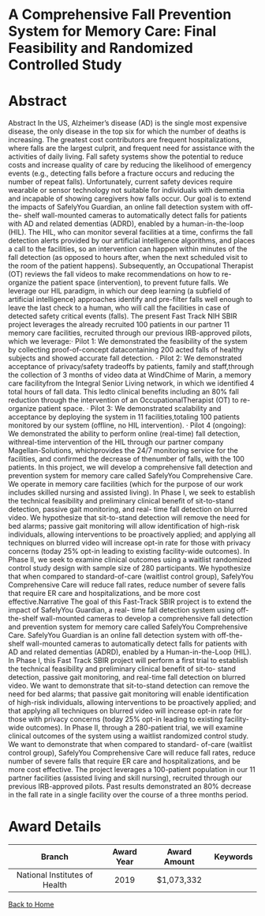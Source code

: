 
A Comprehensive Fall Prevention System for Memory Care: Final Feasibility and Randomized Controlled Study
=========================================================================================================

# Abstract


Abstract
In the US, Alzheimer’s disease (AD) is the single most expensive disease, the only disease in the top six
for which the number of deaths is increasing. The greatest cost contributors are frequent
hospitalizations, where falls are the largest culprit, and frequent need for assistance with the activities
of daily living. Fall safety systems show the potential to reduce costs and increase quality of care by
reducing the likelihood of emergency events (e.g., detecting falls before a fracture occurs and reducing
the number of repeat falls). Unfortunately, current safety devices require wearable or sensor technology
not suitable for individuals with dementia and incapable of showing caregivers how falls occur.
Our goal is to extend the impacts of SafelyYou Guardian, an online fall detection system with off-the-
shelf wall-mounted cameras to automatically detect falls for patients with AD and related dementias
(ADRD), enabled by a human-in-the-loop (HIL). The HIL, who can monitor several facilities at a time,
confirms the fall detection alerts provided by our artificial intelligence algorithms, and places a call to
the facilities, so an intervention can happen within minutes of the fall detection (as opposed to hours
after, when the next scheduled visit to the room of the patient happens). Subsequently, an Occupational
Therapist (OT) reviews the fall videos to make recommendations on how to re-organize the patient
space (intervention), to prevent future falls. We leverage our HIL paradigm, in which our deep learning
(a subfield of artificial intelligence) approaches identify and pre-filter falls well enough to leave the last
check to a human, who will call the facilities in case of detected safety critical events (falls).
The present Fast Track NIH SBIR project leverages the already recruited 100 patients in our partner 11
memory care facilities, recruited through our previous IRB-approved pilots, which we leverage:· Pilot 1: We demonstrated the feasibility of the system by collecting proof-of-concept datacontaining 200 acted falls of healthy subjects and showed accurate fall detection.
· Pilot 2: We demonstrated acceptance of privacy/safety tradeoffs by patients, family and staff,through the collection of 3 months of video data at WindChime of Marin, a memory care facilityfrom the Integral Senior Living network, in which we identified 4 total hours of fall data. This ledto clinical benefits including an 80% fall reduction through the intervention of an OccupationalTherapist (OT) to re-organize patient space.
· Pilot 3: We demonstrated scalability and acceptance by deploying the system in 11 facilities,totaling 100 patients monitored by our system (offline, no HIL intervention).
· Pilot 4 (ongoing): We demonstrated the ability to perform online (real-time) fall detection, withreal-time intervention of the HIL through our partner company Magellan-Solutions, whichprovides the 24/7 monitoring service for the facilities, and confirmed the decrease of thenumber of falls, with the 100 patients.
In this project, we will develop a comprehensive fall detection and prevention system for memory care
called SafelyYou Comprehensive Care. We operate in memory care facilities (which for the purpose of
our work includes skilled nursing and assisted living). In Phase I, we seek to establish the technical
feasibility and preliminary clinical benefit of sit-to-stand detection, passive gait monitoring, and real-
time fall detection on blurred video. We hypothesize that sit-to-stand detection will remove the need
for bed alarms; passive gait monitoring will allow identification of high-risk individuals, allowing
interventions to be proactively applied; and applying all techniques on blurred video will increase opt-in
rate for those with privacy concerns (today 25% opt-in leading to existing facility-wide outcomes). In
Phase II, we seek to examine clinical outcomes using a waitlist randomized control study design with
sample size of 280 participants. We hypothesize that when compared to standard-of-care (waitlist
control group), SafelyYou Comprehensive Care will reduce fall rates, reduce number of severe falls that
require ER care and hospitalizations, and be more cost effective.Narrative
The goal of this Fast-Track SBIR project is to extend the impact of SafelyYou Guardian, a real-
time fall detection system using off-the-shelf wall-mounted cameras to develop a
comprehensive fall detection and prevention system for memory care called SafelyYou
Comprehensive Care. SafelyYou Guardian is an online fall detection system with off-the-shelf
wall-mounted cameras to automatically detect falls for patients with AD and related dementias
(ADRD), enabled by a Human-in-the-Loop (HIL). In Phase I, this Fast Track SBIR project will
perform a first trial to establish the technical feasibility and preliminary clinical benefit of sit-to-
stand detection, passive gait monitoring, and real-time fall detection on blurred video. We want
to demonstrate that sit-to-stand detection can remove the need for bed alarms; that passive
gait monitoring will enable identification of high-risk individuals, allowing interventions to be
proactively applied; and that applying all techniques on blurred video will increase opt-in rate
for those with privacy concerns (today 25% opt-in leading to existing facility-wide outcomes). In
Phase II, through a 280-patient trial, we will examine clinical outcomes of the system using a
waitlist randomized control study. We want to demonstrate that when compared to standard-
of-care (waitlist control group), SafelyYou Comprehensive Care will reduce fall rates, reduce
number of severe falls that require ER care and hospitalizations, and be more cost effective.
The project leverages a 100-patient population in our 11 partner facilities (assisted living and
skill nursing), recruited through our previous IRB-approved pilots. Past results demonstrated an
80% decrease in the fall rate in a single facility over the course of a three months period.  

# Award Details

|Branch|Award Year|Award Amount|Keywords|
| :---: | :---: | :---: | :---: |
|National Institutes of Health|2019|$1,073,332||
  
  


[Back to Home](https://github.com/chrischow/dod_sbir_awards/JH/#2497)
